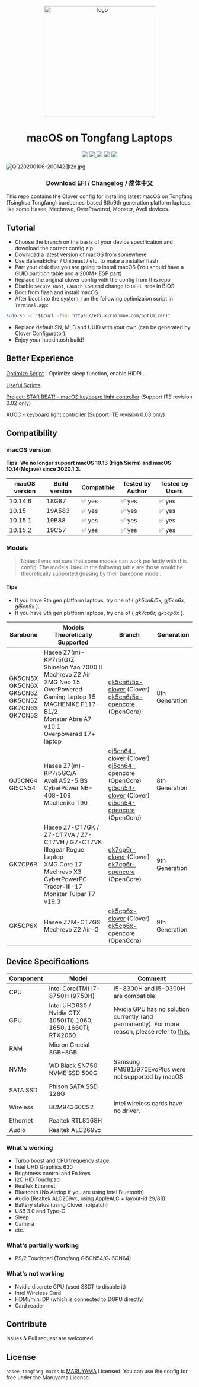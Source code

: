 <p align="center">

<img src="https://i.loli.net/2020/01/06/6ZNseqdxyGVlwPb.png" width="300px" alt="logo">

</p>

<h1 align="center">macOS on Tongfang Laptops</h1>

<p align="center">
<img src="https://img.shields.io/badge/build-passing-brightgreen.svg"/> 
<a href="https://aya-buildbot.kirainmoe.com">
    <img src="https://img.shields.io/badge/download-release-blue.svg"/> 
</a>
<img src="https://img.shields.io/badge/coverage-98%25-brightgreen.svg"/> <img src="https://img.shields.io/badge/macOS_version-10.15.2-9cf.svg"/> <img src="https://img.shields.io/badge/built_by-Yume_Maruyama-ff69b4.svg"/> 
</p>

![QQ20200106-200142@2x.jpg](https://i.loli.net/2020/01/06/jHEMaG3wPbiKWc2.jpg)

<h3 align="center">
    <a href="https://efi.kirainmoe.com/">Download EFI</a> /
    <a href="https://github.com/kirainmoe/hasee-tongfang-macos/blob/gk5cn6/5x-clover/Changelog.md">Changelog</a> / <a href="https://github.com/kirainmoe/hasee-tongfang-macos/blob/gk5cn6/5x-clover/README.md">简体中文</a>
</h3>

This repo contains the Clover config for installing latest macOS on Tongfang (Tsinghua Tongfang) barebones-based 8th/9th generation platform laptops, like some Hasee, Mechrevo, OverPowered, Monster, Avell devices.

## Tutorial

- Choose the branch on the basis of your device specification and download the correct config zip
- Download a latest version of macOS from somewhere
- Use BalenaEtcher / Unibeast / etc. to make a installer flash
- Part your disk that you are going to install macOS (You should have a GUID partition table and a 200M+ ESP part)
- Replace the original clover config with the config from this repo
- Disable `Secure Boot`, `Launch CSM` and change to `UEFI Mode` in BIOS
- Boot from flash and install macOS
- After boot into the system, run the following optimizaion script in `Terminal.app`:

```bash
sudo sh -c "$(curl -fsSL https://efi.kirainmoe.com/optimizer)"
```

- Replace default SN, MLB and UUID with your own (can be generated by Clover Configurator).
- Enjoy your hackintosh build!

## Better Experience

[Optimize Script](https://hackintosh.kirainmoe.com/an-zhuang-hou/an-zhuang-hou-de-chang-jian-wen-ti-jie-da#postinstall-you-hua-jiao-ben-shi-shen-me-wei-shen-me-xu-yao-zhi-hang-ta)：Optimize sleep function, enable HIDPI...

[Useful Scripts](https://hackintosh.kirainmoe.com/an-zhuang-hou/chang-yong-ming-ling-he-you-hua)

[Project: STAR BEAT! - macOS keyboard light controller](https://github.com/kirainmoe/project-starbeat/releases) (Support ITE revision 0.02 only)

[AUCC - keyboard light controller](https://github.com/rodgomesc/avell-unofficial-control-center) (Support ITE revision 0.03 only)


## Compatibility

### macOS version

**Tips: We no longer support macOS 10.13 (High Sierra) and macOS 10.14(Mojave) since 2020.1.3.**

| macOS version | Build version | Compatible | Tested by Author | Tested by Users |
|-------|---------|--------|------------|----------|
| 10.14.6 | 18G87 | ✅ yes  | ✅ yes  | ✅ yes  |
| 10.15   | 19A583 | ✅ yes  | ✅ yes  | ✅ yes  |
| 10.15.1 | 19B88 | ✅ yes  | ✅ yes  | ✅ yes  |
| 10.15.2 | 19C57 | ✅ yes  | ✅ yes  | ✅ yes  |

### Models

> Notes: I was not sure that some models can work perfectly with this config. The models listed in the following table are those would be theoretically supported gussing by their barebone model.

#### Tips

- If you have 8th gen platform laptops, try one of { *gk5cn6/5x, gj5cn6x, gi5cn5x* }.
-  If you have 9th gen platform laptops, try one of { *gk7cp6r, gk5cp6x* }.

| Barebone | Models Theoretically Supported | Branch | Generation
|-----|------|-----|------|
| GK5CN5X <br> GK5CN6X <br> GK5CN6Z <br> GK5CN5Z <br>GK7CN6S<br>GK7CN5S | Hasee Z7(m)-KP7/5(G)Z <br> Shinelon Yao 7000 II <br> Mechrevo Z2 Air <br>XMG Neo 15<br>OverPowered Gaming Laptop 15<br>MACHENIKE F117-B1/2 <br> Monster Abra A7 v10.1 <br>Overpowered 17+ laptop | [gk5cn6/5x-clover](https://github.com/kirainmoe/hasee-tongfang-macos) (Clover) <br> [gk5cn6/5x-opencore](https://github.com/kirainmoe/hasee-tongfang-macos/tree/gk5cn6/5x-opencore) (OpenCore) | 8th Generation |
| GJ5CN64 <br> GI5CN54 | Hasee Z7(m)-KP7/5GC/A<br>Avell A52-5 BS<br>CyberPower NB-408-109<br>Machenike T90 | [gj5cn64-clover](https://github.com/kirainmoe/hasee-tongfang-macos/tree/gj5cn64-clover) (Clover)<br> [gj5cn64-opencore](https://github.com/kirainmoe/hasee-tongfang-macos/tree/gj5cn64-opencore) (OpenCore)<br>[gi5cn54-clover](https://github.com/kirainmoe/hasee-tongfang-macos/tree/gi5cn54-clover) (Clover)<br> [gi5cn54-opencore](https://github.com/kirainmoe/hasee-tongfang-macos/tree/gi5cn54-opencore) (OpenCore) | 8th Generation |
| GK7CP6R | Hasee Z7-CT7GK / Z7-CT7VA / Z7-CT7VH / G7-CT7VK<br>Illegear Rogue Laptop<br>XMG Core 17<br>Mechrevo X3<br>CyberPowerPC Tracer-III-17<br>Monster Tulpar T7 v19.3  | [gk7cp6r-clover](https://github.com/kirainmoe/hasee-tongfang-macos/tree/gk7cp6r-clover) (Clover)<br> [gk7cp6r-opencore](https://github.com/kirainmoe/hasee-tongfang-macos/tree/gk7cp6r-opencore) (OpenCore) | 9th Generation |
| GK5CP6X | Hasee Z7M-CT7GS <br> Mechrevo Z2 Air-G | [gk5cp6x-clover](https://github.com/kirainmoe/hasee-tongfang-macos/tree/gk5cp6x-clover) (Clover)<br> [gk5cp6x-opencore](https://github.com/kirainmoe/hasee-tongfang-macos/tree/gk5cp6x-opencore) (OpenCore)  | 9th Generation | 

## Device Specifications

| Component | Model | Comment |
|--|--|---|
| CPU | Intel Core(TM) i7-8750H (9750H)  | i5-8300H and i5-9300H are compatible |
| GPU | Intel UHD630 / Nvidia GTX 1050(Ti),1060, 1650, 1660Ti; RTX2060 | Nvidia GPU has no solution currently (and permanently). For more reason, please refer to [this.](https://github.com/kirainmoe/hasee-tongfang-macos/wiki/%E5%AE%89%E8%A3%85%E5%90%8E%E7%9A%84%E5%B8%B8%E8%A7%81%E9%97%AE%E9%A2%98%E8%A7%A3%E7%AD%94#%E9%82%A3%E4%B8%BA%E4%BB%80%E4%B9%88%E7%8B%AC%E6%98%BE%E6%97%A0%E6%B3%95%E9%A9%B1%E5%8A%A8) |
| RAM | Micron Crucial 8GB+8GB | |
| NVMe | WD Black SN750 NVME SSD 500G | Samsung PM981/970EvoPlus were not supported by macOS | 
| SATA SSD | Phison SATA SSD 128G | | 
| Wireless | BCM94360CS2 | Intel wireless cards have no driver. |
| Ethernet | Realtek RTL8168H | |
| Audio | Realtek ALC269vc | |

### What's working

- Turbo boost and CPU frequency stage.
- Intel UHD Graphics 630
- Brightness control and Fn keys
- I2C HID Touchpad
- Realtek Ethernet
- Bluetooth (No Airdop if you are using Intel Bluetooth)
- Audio (Realtek ALC269vc, using AppleALC + layout-id 29/88)
- Battery status (using Clover hotpatch)
- USB 3.0 and Type-C
- Sleep
- Camera
- etc.

### What's partially working

- PS/2 Touchpad (Tongfang GI5CN54/GJ5CN64)

### What's not working

- Nvidia discrete GPU (used SSDT to disable it)
- Intel Wireless Card
- HDMI/mini DP (which is connected to DGPU directly)
- Card reader

## Contribute

Issues & Pull request are welcomed.

## License

`hasee-tongfang-macos` is [MARUYAMA](https://github.com/kirainmoe/hasee-tongfang-macos/blob/gk5cn6/5x-clover/LICENSE) Licensed. You can use the config for free under the Maruyama License.
